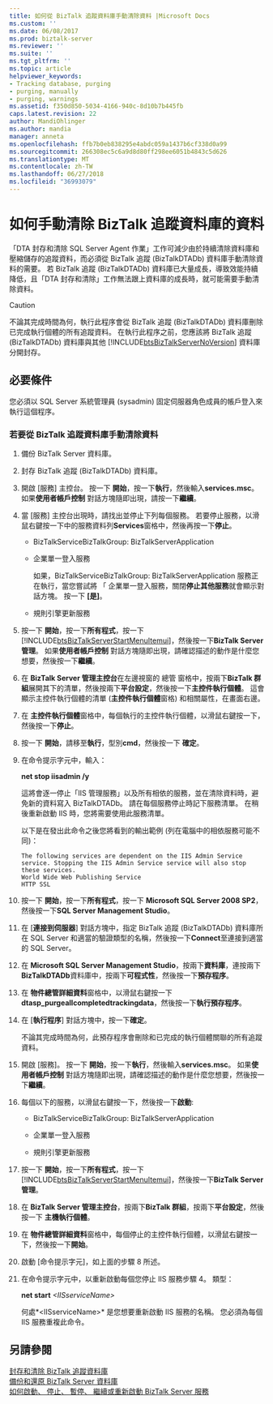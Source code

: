 ```yaml
---
title: 如何從 BizTalk 追蹤資料庫手動清除資料 |Microsoft Docs
ms.custom: ''
ms.date: 06/08/2017
ms.prod: biztalk-server
ms.reviewer: ''
ms.suite: ''
ms.tgt_pltfrm: ''
ms.topic: article
helpviewer_keywords:
- Tracking database, purging
- purging, manually
- purging, warnings
ms.assetid: f350d850-5034-4166-940c-8d10b7b445fb
caps.latest.revision: 22
author: MandiOhlinger
ms.author: mandia
manager: anneta
ms.openlocfilehash: ffb7b0eb838295e4abdc059a1437b6cf338d0a99
ms.sourcegitcommit: 266308ec5c6a9d8d80ff298ee6051b4843c5d626
ms.translationtype: MT
ms.contentlocale: zh-TW
ms.lasthandoff: 06/27/2018
ms.locfileid: "36993079"
---
```

# <a name="how-to-manually-purge-data-from-the-biztalk-tracking-database"></a>如何手動清除 BizTalk 追蹤資料庫的資料
「DTA 封存和清除 SQL Server Agent 作業」工作可減少由於持續清除資料庫和壓縮儲存的追蹤資料，而必須從 BizTalk 追蹤 (BizTalkDTADb) 資料庫手動清除資料的需要。 若 BizTalk 追蹤 (BizTalkDTADb) 資料庫已大量成長，導致效能持續降低，且「DTA 封存和清除」工作無法跟上資料庫的成長時，就可能需要手動清除資料。  
  
> [!CAUTION]
>  不論其完成時間為何，執行此程序會從 BizTalk 追蹤 (BizTalkDTADb) 資料庫刪除已完成執行個體的所有追蹤資料。 在執行此程序之前，您應該將 BizTalk 追蹤 (BizTalkDTADb) 資料庫與其他 [!INCLUDE[btsBizTalkServerNoVersion](../includes/btsbiztalkservernoversion-md.md)] 資料庫分開封存。  
  
## <a name="prerequisites"></a>必要條件  
 您必須以 SQL Server 系統管理員 (sysadmin) 固定伺服器角色成員的帳戶登入來執行這個程序。  
  
### <a name="to-manually-purge-data-from-the-biztalk-tracking-database"></a>若要從 BizTalk 追蹤資料庫手動清除資料  
  
1. 備份 BizTalk Server 資料庫。  
  
2. 封存 BizTalk 追蹤 (BizTalkDTADb) 資料庫。  
  
3. 開啟 [服務] 主控台。 按一下 **開始**，按一下**執行**，然後輸入**services.msc**。 如果**使用者帳戶控制** 對話方塊隨即出現，請按一下**繼續**。  
  
4. 當 [服務] 主控台出現時，請找出並停止下列每個服務。 若要停止服務，以滑鼠右鍵按一下中的服務資料列**Services**窗格中，然後再按一下**停止**。  
  
   -   BizTalkServiceBizTalkGroup: BizTalkServerApplication  
  
   -   企業單一登入服務  
  
        如果，BizTalkServiceBizTalkGroup: BizTalkServerApplication 服務正在執行，當您嘗試將 「 企業單一登入服務，關閉**停止其他服務**就會顯示對話方塊。 按一下 **[是]**。  
  
   -   規則引擎更新服務  
  
5. 按一下 **開始**，按一下**所有程式**，按一下  [!INCLUDE[btsBizTalkServerStartMenuItemui](../includes/btsbiztalkserverstartmenuitemui-md.md)]，然後按一下**BizTalk Server 管理**。 如果**使用者帳戶控制** 對話方塊隨即出現，請確認描述的動作是什麼您想要，然後按一下**繼續**。  
  
6. 在  **BizTalk Server 管理主控台**在左邊視窗的 總管 窗格中，按兩下**BizTalk 群組**展開其下的清單，然後按兩下**平台設定**，然後按一下**主控件執行個體**。 這會顯示主控件執行個體的清單 (**主控件執行個體**窗格) 和相關屬性，在畫面右邊。  
  
7. 在 **主控件執行個體**窗格中，每個執行的主控件執行個體，以滑鼠右鍵按一下，然後按一下**停止**。  
  
8. 按一下 **開始**，請移至**執行**，型別**cmd**，然後按一下 **確定**。  
  
9. 在命令提示字元中，輸入：  
  
     **net stop iisadmin /y**  
  
     這將會逐一停止「IIS 管理服務」以及所有相依的服務，並在清除資料時，避免新的資料寫入 BizTalkDTADb。 請在每個服務停止時記下服務清單。 在稍後重新啟動 IIS 時，您將需要使用此服務清單。  
  
     以下是在發出此命令之後您將看到的輸出範例 (列在電腦中的相依服務可能不同)：  
  
    ```  
    The following services are dependent on the IIS Admin Service service. Stopping the IIS Admin Service service will also stop these services.  
    World Wide Web Publishing Service  
    HTTP SSL  
    ```  
  
10. 按一下 **開始**，按一下**所有程式**，按一下  **Microsoft SQL Server 2008 SP2**，然後按一下**SQL Server Management Studio**。  
  
11. 在 [**連接到伺服器**] 對話方塊中，指定 BizTalk 追蹤 (BizTalkDTADb) 資料庫所在 SQL Server 和適當的驗證類型的名稱，然後按一下**Connect**至連接到適當的 SQL Server。  
  
12. 在  **Microsoft SQL Server Management Studio**，按兩下**資料庫**，連按兩下**BizTalkDTADb**資料庫中，按兩下**可程式性**，然後按一下**預存程序**。  
  
13. 在 **物件總管詳細資料**窗格中，以滑鼠右鍵按一下**dtasp_purgeallcompletedtrackingdata**，然後按一下**執行預存程序**。  
  
14. 在 [**執行程序**] 對話方塊中，按一下**確定**。  
  
     不論其完成時間為何，此預存程序會刪除和已完成的執行個體關聯的所有追蹤資料。  
  
15. 開啟 [服務]。 按一下 **開始**，按一下**執行**，然後輸入**services.msc**。 如果**使用者帳戶控制** 對話方塊隨即出現，請確認描述的動作是什麼您想要，然後按一下**繼續**。  
  
16. 每個以下的服務，以滑鼠右鍵按一下，然後按一下**啟動**:  
  
    -   BizTalkServiceBizTalkGroup: BizTalkServerApplication  
  
    -   企業單一登入服務  
  
    -   規則引擎更新服務  
  
17. 按一下 **開始**，按一下**所有程式**，按一下  [!INCLUDE[btsBizTalkServerStartMenuItemui](../includes/btsbiztalkserverstartmenuitemui-md.md)]，然後按一下**BizTalk Server 管理**。  
  
18. 在  **BizTalk Server 管理主控台**，按兩下**BizTalk 群組**，按兩下**平台設定**，然後按一下 **主機執行個體**。  
  
19. 在 **物件總管詳細資料**窗格中，每個停止的主控件執行個體，以滑鼠右鍵按一下，然後按一下**開始**。  
  
20. 啟動 [命令提示字元]，如上面的步驟 8 所述。  
  
21. 在命令提示字元中，以重新啟動每個您停止 IIS 服務步驟 4。 類型：  
  
     **net start**  *\<IISserviceName\>*  
  
     何處*\<IISserviceName\>* 是您想要重新啟動 IIS 服務的名稱。 您必須為每個 IIS 服務重複此命令。  
  
## <a name="see-also"></a>另請參閱  
 [封存和清除 BizTalk 追蹤資料庫](../core/archiving-and-purging-the-biztalk-tracking-database.md)   
 [備份和還原 BizTalk Server 資料庫](../core/backing-up-and-restoring-biztalk-server-databases.md)   
 [如何啟動、 停止、 暫停、 繼續或重新啟動 BizTalk Server 服務](../core/how-to-start-stop-pause-resume-or-restart-biztalk-server-services.md)
